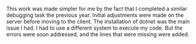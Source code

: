 This work was made simpler for me by the fact that I completed a similar debugging task the previous year. Initial adjustments were made on the server before moving to the client. The installation of dotnet was the main issue I had. I had to use a different system to execute my code. But the errors were soon addressed, and the lines that were missing were added.
